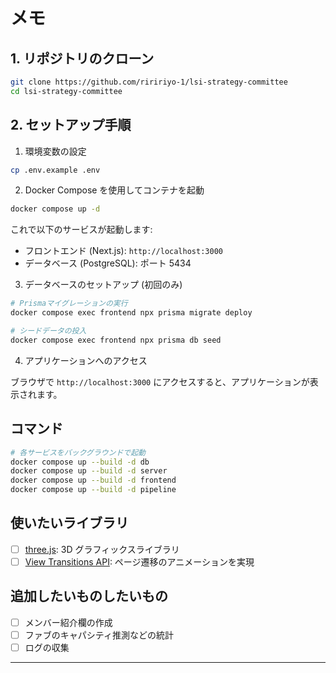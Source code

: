 # メモ

## 1. リポジトリのクローン

```bash
git clone https://github.com/riririyo-1/lsi-strategy-committee
cd lsi-strategy-committee
```

## 2. セットアップ手順

1. 環境変数の設定

```bash
cp .env.example .env
```

2. Docker Compose を使用してコンテナを起動

```bash
docker compose up -d
```

これで以下のサービスが起動します:

- フロントエンド (Next.js): `http://localhost:3000`
- データベース (PostgreSQL): ポート 5434

3. データベースのセットアップ (初回のみ)

```bash
# Prismaマイグレーションの実行
docker compose exec frontend npx prisma migrate deploy

# シードデータの投入
docker compose exec frontend npx prisma db seed
```

4. アプリケーションへのアクセス

ブラウザで `http://localhost:3000` にアクセスすると、アプリケーションが表示されます。

## コマンド

```bash
# 各サービスをバックグラウンドで起動
docker compose up --build -d db
docker compose up --build -d server
docker compose up --build -d frontend
docker compose up --build -d pipeline
```

## 使いたいライブラリ

- [ ] [three.js](https://threejs.org/): 3D グラフィックスライブラリ
- [ ] [View Transitions API](https://developer.mozilla.org/ja/docs/Web/API/View_Transitions_API): ページ遷移のアニメーションを実現

## 追加したいものしたいもの

- [ ] メンバー紹介欄の作成
- [ ] ファブのキャパシティ推測などの統計
- [ ] ログの収集

---
